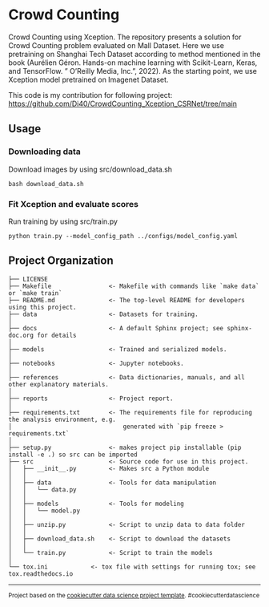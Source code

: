 Crowd Counting
==============================

Crowd Counting using Xception. The repository presents a solution for Crowd Counting problem evaluated on Mall Dataset. Here we use pretraining on Shanghai Tech Dataset according to method mentioned in the book (Aurélien Géron. Hands-on machine learning with Scikit-Learn, Keras, and TensorFlow. ” O’Reilly Media, Inc.”, 2022). As the starting point, we use Xception model pretrained on Imagenet Dataset.

This code is my contribution for following project: https://github.com/Di40/CrowdCounting_Xception_CSRNet/tree/main

## Usage

### Downloading data

Download images by using src/download_data.sh

```
bash download_data.sh
```


### Fit Xception and evaluate scores

Run training by using src/train.py

```
python train.py --model_config_path ../configs/model_config.yaml
```

Project Organization
------------

    ├── LICENSE
    ├── Makefile                <- Makefile with commands like `make data` or `make train`
    ├── README.md               <- The top-level README for developers using this project.
    ├── data                    <- Datasets for training.
    │
    ├── docs                    <- A default Sphinx project; see sphinx-doc.org for details
    │
    ├── models                  <- Trained and serialized models.
    │
    ├── notebooks               <- Jupyter notebooks.
    │
    ├── references              <- Data dictionaries, manuals, and all other explanatory materials.
    │
    ├── reports                 <- Project report.
    │
    ├── requirements.txt        <- The requirements file for reproducing the analysis environment, e.g.
    │                               generated with `pip freeze > requirements.txt`
    │
    ├── setup.py                <- makes project pip installable (pip install -e .) so src can be imported
    ├── src                     <- Source code for use in this project.
    │   ├── __init__.py         <- Makes src a Python module
    │   │
    │   ├── data                <- Tools for data manipulation
    │   │   └── data.py
    │   │
    │   ├── models              <- Tools for modeling
    │   │   └── model.py
    │   │
    │   ├── unzip.py            <- Script to unzip data to data folder
    │   │
    │   ├── download_data.sh    <- Script to download the datasets
    │   │
    │   └── train.py            <- Script to train the models
    │
    └── tox.ini            <- tox file with settings for running tox; see tox.readthedocs.io


--------

<p><small>Project based on the <a target="_blank" href="https://drivendata.github.io/cookiecutter-data-science/">cookiecutter data science project template</a>. #cookiecutterdatascience</small></p>
